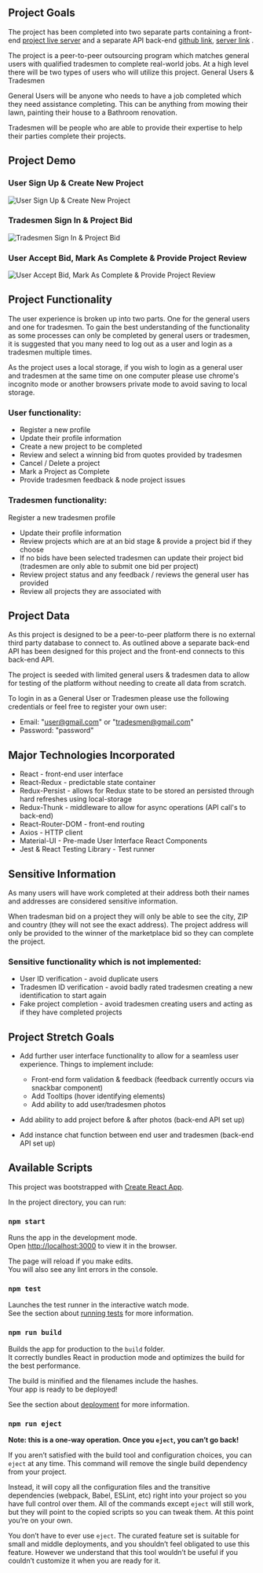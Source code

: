 ## Project Goals

The project has been completed into two separate parts containing a front-end [project live server](https://project-freelance.netlify.app/) and a separate API back-end [github link](https://work-order-backend.herokuapp.com/tradesmen), [server link](https://github.com/clay099/work-order-backend) .

The project is a peer-to-peer outsourcing program which matches general users with qualified tradesmen to complete real-world jobs. At a high level there will be two types of users who will utilize this project. General Users & Tradesmen

General Users will be anyone who needs to have a job completed which they need assistance completing. This can be anything from mowing their lawn, painting their house to a Bathroom renovation.

Tradesmen will be people who are able to provide their expertise to help their parties complete their projects.

## Project Demo

### User Sign Up & Create New Project

![User Sign Up & Create New Project](\demo\SignUp&NewProject.gif)

### Tradesmen Sign In & Project Bid

![Tradesmen Sign In & Project Bid](\demo\TradesmenProcess.gif)

### User Accept Bid, Mark As Complete & Provide Project Review

![User Accept Bid, Mark As Complete & Provide Project Review](demo\UserProjectProcess.gif)

## Project Functionality

The user experience is broken up into two parts. One for the general users and one for tradesmen. To gain the best understanding of the functionality as some processes can only be completed by general users or tradesmen, it is suggested that you many need to log out as a user and login as a tradesmen multiple times.

As the project uses a local storage, if you wish to login as a general user and tradesmen at the same time on one computer please use chrome's incognito mode or another browsers private mode to avoid saving to local storage.

### User functionality:

-   Register a new profile
-   Update their profile information
-   Create a new project to be completed
-   Review and select a winning bid from quotes provided by tradesmen
-   Cancel / Delete a project
-   Mark a Project as Complete
-   Provide tradesmen feedback & node project issues

### Tradesmen functionality:

Register a new tradesmen profile

-   Update their profile information
-   Review projects which are at an bid stage & provide a project bid if they choose
-   If no bids have been selected tradesmen can update their project bid (tradesmen are only able to submit one bid per project)
-   Review project status and any feedback / reviews the general user has provided
-   Review all projects they are associated with

## Project Data

As this project is designed to be a peer-to-peer platform there is no external third party database to connect to. As outlined above a separate back-end API has been designed for this project and the front-end connects to this back-end API.

The project is seeded with limited general users & tradesmen data to allow for testing of the platform without needing to create all data from scratch.

To login in as a General User or Tradesmen please use the following credentials or feel free to register your own user:

-   Email: "user@gmail.com" or "tradesmen@gmail.com"
-   Password: "password"

## Major Technologies Incorporated

-   React - front-end user interface
-   React-Redux - predictable state container
-   Redux-Persist - allows for Redux state to be stored an persisted through hard refreshes using local-storage
-   Redux-Thunk - middleware to allow for async operations (API call's to back-end)
-   React-Router-DOM - front-end routing
-   Axios - HTTP client
-   Material-UI - Pre-made User Interface React Components
-   Jest & React Testing Library - Test runner

## Sensitive Information

As many users will have work completed at their address both their names and addresses are considered sensitive information.

When tradesman bid on a project they will only be able to see the city, ZIP and country (they will not see the exact address). The project address will only be provided to the winner of the marketplace bid so they can complete the project.

### Sensitive functionality which is not implemented:

-   User ID verification - avoid duplicate users
-   Tradesmen ID verification - avoid badly rated tradesmen creating a new identification to start again
-   Fake project completion - avoid tradesmen creating users and acting as if they have completed projects

## Project Stretch Goals

-   Add further user interface functionality to allow for a seamless user experience. Things to implement include:

    -   Front-end form validation & feedback (feedback currently occurs via snackbar component)
    -   Add Tooltips (hover identifying elements)
    -   Add ability to add user/tradesmen photos

-   Add ability to add project before & after photos (back-end API set up)
-   Add instance chat function between end user and tradesmen (back-end API set up)

## Available Scripts

This project was bootstrapped with [Create React App](https://github.com/facebook/create-react-app).

In the project directory, you can run:

### `npm start`

Runs the app in the development mode.<br />
Open [http://localhost:3000](http://localhost:3000) to view it in the browser.

The page will reload if you make edits.<br />
You will also see any lint errors in the console.

### `npm test`

Launches the test runner in the interactive watch mode.<br />
See the section about [running tests](https://facebook.github.io/create-react-app/docs/running-tests) for more information.

### `npm run build`

Builds the app for production to the `build` folder.<br />
It correctly bundles React in production mode and optimizes the build for the best performance.

The build is minified and the filenames include the hashes.<br />
Your app is ready to be deployed!

See the section about [deployment](https://facebook.github.io/create-react-app/docs/deployment) for more information.

### `npm run eject`

**Note: this is a one-way operation. Once you `eject`, you can’t go back!**

If you aren’t satisfied with the build tool and configuration choices, you can `eject` at any time. This command will remove the single build dependency from your project.

Instead, it will copy all the configuration files and the transitive dependencies (webpack, Babel, ESLint, etc) right into your project so you have full control over them. All of the commands except `eject` will still work, but they will point to the copied scripts so you can tweak them. At this point you’re on your own.

You don’t have to ever use `eject`. The curated feature set is suitable for small and middle deployments, and you shouldn’t feel obligated to use this feature. However we understand that this tool wouldn’t be useful if you couldn’t customize it when you are ready for it.
